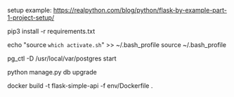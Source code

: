setup example: https://realpython.com/blog/python/flask-by-example-part-1-project-setup/

pip3 install -r requirements.txt

echo "source `which activate.sh`" >> ~/.bash_profile
source ~/.bash_profile

pg_ctl -D /usr/local/var/postgres start

python manage.py db upgrade

docker build -t flask-simple-api -f env/Dockerfile .

